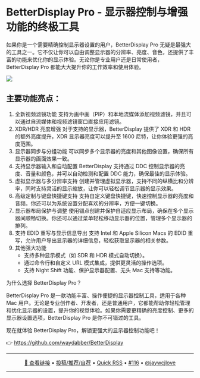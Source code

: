 BetterDisplay Pro - 显示器控制与增强功能的终极工具
===

如果你是一个需要精确控制显示器设置的用户，BetterDisplay Pro 无疑是最强大的工具之一。它不仅让你可以自由调整显示器的分辨率、亮度、音色，还提供了丰富的功能来优化你的显示体验。无论你是专业用户还是日常使用者，BetterDisplay Pro 都能大大提升你的工作效率和使用体验。

![](https://github.com/user-attachments/assets/e492ea1a-3db4-4162-9e52-e50cbc8d6e88)

## 主要功能亮点：

1. 全新视频滤镜功能
支持为画中画（PIP）和本地流媒体添加视频滤镜，并且可以通过自流媒体和视频滤镜窗口直接应用滤镜。
2. XDR/HDR 亮度增强
对于支持的显示器，BetterDisplay 提供了 XDR 和 HDR 的额外亮度提升，XDR 显示器亮度可以提升至 1600 尼特，让你体验更强的亮度范围。
3. 显示器同步与分组功能
可以同步多个显示器的亮度和其他图像设置，确保所有显示器的画面效果一致。
4. 支持显示器输入和自动配置
BetterDisplay 支持通过 DDC 控制显示器的亮度、音量和颜色，并可以自动检测和配置 DDC 能力，确保最佳的显示体验。
5. 虚拟显示器与多分辨率支持
创建并管理虚拟显示器，支持不同的纵横比和分辨率，同时支持灵活的显示缩放，让你可以轻松调节显示器的显示效果。
6. 高级定制与键盘快捷键支持
支持自定义键盘快捷键，快速控制显示器的亮度和音频。你还可以为系统设置分配喜欢的分辨率，方便一键切换。
7. 显示器布局保护与调整
使用锚点创建并保护自适应显示布局，确保在多个显示器间顺畅切换。你还可以通过菜单轻松移动显示器的位置，管理多个显示器的排列。
8. 支持 EDID 重写与显示信息导出
支持 Intel 和 Apple Silicon Macs 的 EDID 重写，允许用户导出显示器的详细信息，轻松获取显示器的相关参数。
9. 其他强大功能
	- 支持多种显示模式（如 SDR 和 HDR 模式自动切换）。
	- 通过命令行和自定义 URL 模式集成，提供更灵活的操作选项。
	- 支持 Night Shift 功能、保护显示器配置、无头 Mac 支持等功能。

为什么选择 BetterDisplay Pro？

BetterDisplay Pro 是一款功能丰富、操作便捷的显示器控制工具，适用于各种 Mac 用户。无论是专业创作者、开发者，还是普通用户，它都能帮助你轻松管理和优化显示器的设置，提升你的视觉体验。如果你需要更精确的亮度控制、更多的显示器设置选项，BetterDisplay Pro 是你不可错过的工具。

现在就体验 BetterDisplay Pro，解锁更强大的显示器控制功能吧！

👉 https://github.com/waydabber/BetterDisplay

---

<p align="center">
<a href="https://github.com/waydabber/BetterDisplay" target="_blank">🔗 查看链接</a> • 
<a href="https://github.com/jaywcjlove/quick-rss/issues/new/choose" target="_blank">投稿/推荐/自荐</a> • 
<a href="https://wangchujiang.com/quick-rss/feeds/index.html" target="_blank">Quick RSS</a> • 
<a href="https://github.com/jaywcjlove/quick-rss/issues/116" target="_blank">#116</a> • 
<a href="https://github.com/jaywcjlove" target="_blank">@jaywcjlove</a>
</p>

---
    